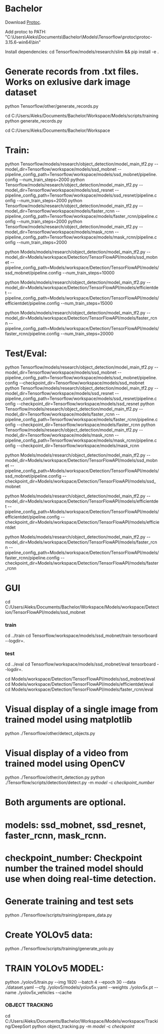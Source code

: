 # Bachelor
 






Download [Protoc](https://github.com/protocolbuffers/protobuf/releases/download/v3.15.6/protoc-3.15.6-win64.zip).

Add protoc to PATH: "C:\Users\Aleks\Documents\Bachelor\Models\Tensorflow\protoc\protoc-3.15.6-win64\bin"

Install dependencies:
cd Tensorflow/models/research/slim && pip install -e .



# Generate records from .txt files. Works on exlusive dark image dataset
python Tensorflow/other/generate_records.py

cd C:/Users/Aleks/Documents/Bachelor/Workspace/Models/scripts/training
python generate_records.py

cd C:/Users/Aleks/Documents/Bachelor/Workspace

# Train:
python Tensorflow/models/research/object_detection/model_main_tf2.py --model_dir=Tensorflow/workspace/models/ssd_mobnet --pipeline_config_path=Tensorflow/workspace/models/ssd_mobnet/pipeline.config --num_train_steps=2000
python Tensorflow/models/research/object_detection/model_main_tf2.py --model_dir=Tensorflow/workspace/models/ssd_resnet --pipeline_config_path=Tensorflow/workspace/models/ssd_resnet/pipeline.config --num_train_steps=2000
python Tensorflow/models/research/object_detection/model_main_tf2.py --model_dir=Tensorflow/workspace/models/faster_rcnn --pipeline_config_path=Tensorflow/workspace/models/faster_rcnn/pipeline.config --num_train_steps=2000
python Tensorflow/models/research/object_detection/model_main_tf2.py --model_dir=Tensorflow/workspace/models/mask_rcnn --pipeline_config_path=Tensorflow/workspace/models/mask_rcnn/pipeline.config --num_train_steps=2000

python Models/models/research/object_detection/model_main_tf2.py --model_dir=Models/workspace/Detection/TensorFlowAPI/models/ssd_mobnet --pipeline_config_path=Models/workspace/Detection/TensorFlowAPI/models/ssd_mobnet/pipeline.config --num_train_steps=10000

python Models/models/research/object_detection/model_main_tf2.py --model_dir=Models/workspace/Detection/TensorFlowAPI/models/efficientdet --pipeline_config_path=Models/workspace/Detection/TensorFlowAPI/models/efficientdet/pipeline.config --num_train_steps=15000

python Models/models/research/object_detection/model_main_tf2.py --model_dir=Models/workspace/Detection/TensorFlowAPI/models/faster_rcnn --pipeline_config_path=Models/workspace/Detection/TensorFlowAPI/models/faster_rcnn/pipeline.config --num_train_steps=20000




# Test/Eval:
python Tensorflow/models/research/object_detection/model_main_tf2.py --model_dir=Tensorflow/workspace/models/ssd_mobnet --pipeline_config_path=Tensorflow/workspace/models/ssd_mobnet/pipeline.config --checkpoint_dir=Tensorflow/workspace/models/ssd_mobnet
python Tensorflow/models/research/object_detection/model_main_tf2.py --model_dir=Tensorflow/workspace/models/ssd_resnet --pipeline_config_path=Tensorflow/workspace/models/ssd_resnet/pipeline.config --checkpoint_dir=Tensorflow/workspace/models/ssd_resnet
python Tensorflow/models/research/object_detection/model_main_tf2.py --model_dir=Tensorflow/workspace/models/faster_rcnn --pipeline_config_path=Tensorflow/workspace/models/faster_rcnn/pipeline.config --checkpoint_dir=Tensorflow/workspace/models/faster_rcnn
python Tensorflow/models/research/object_detection/model_main_tf2.py --model_dir=Tensorflow/workspace/models/mask_rcnn --pipeline_config_path=Tensorflow/workspace/models/mask_rcnn/pipeline.config --checkpoint_dir=Tensorflow/workspace/models/mask_rcnn

python Models/models/research/object_detection/model_main_tf2.py --model_dir=Models/workspace/Detection/TensorFlowAPI/models/ssd_mobnet --pipeline_config_path=Models/workspace/Detection/TensorFlowAPI/models/ssd_mobnet/pipeline.config --checkpoint_dir=Models/workspace/Detection/TensorFlowAPI/models/ssd_mobnet

python Models/models/research/object_detection/model_main_tf2.py --model_dir=Models/workspace/Detection/TensorFlowAPI/models/efficientdet --pipeline_config_path=Models/workspace/Detection/TensorFlowAPI/models/efficientdet/pipeline.config --checkpoint_dir=Models/workspace/Detection/TensorFlowAPI/models/efficientdet

python Models/models/research/object_detection/model_main_tf2.py --model_dir=Models/workspace/Detection/TensorFlowAPI/models/faster_rcnn --pipeline_config_path=Models/workspace/Detection/TensorFlowAPI/models/faster_rcnn/pipeline.config --checkpoint_dir=Models/workspace/Detection/TensorFlowAPI/models/faster_rcnn


# GUI

cd C:/Users/Aleks/Documents/Bachelor/Workspace/Models/workspace/Detection/TensorFlowAPI/models/ssd_mobnet

### train
cd ../train
cd Tensorflow/workspace/models/ssd_mobnet/train
tensorboard --logdir=.

### test
cd ../eval
cd Tensorflow/workspace/models/ssd_mobnet/eval
tensorboard --logdir=.

cd Models/workspace/Detection/TensorFlowAPI/models/ssd_mobnet/eval
cd Models/workspace/Detection/TensorFlowAPI/models/efficientdet/eval
cd Models/workspace/Detection/TensorFlowAPI/models/faster_rcnn/eval

# Visual display of a single image from trained model using matplotlib
python ./Tensorflow/other/detect_objects.py

# Visual display of a video from trained model using OpenCV
python ./Tensorflow/other/rt_detection.py
python ./Tensorflow/scripts/detection/detect.py -m *model* -c *checkpoint_number*  
# Both arguments are optional.
# models: ssd_mobnet, ssd_resnet, faster_rcnn, mask_rcnn.
# checkpoint_number: Checkpoint number the trained model should use when doing real-time detection.


# Generate training and test sets
python ./Tensorflow/scripts/training/prepare_data.py

# Create YOLOv5 data:
python ./Tensorflow/scripts/training/generate_yolo.py


# TRAIN YOLOv5 MODEL:
python ./yolov5/train.py --img 1920 --batch 4 --epoch 30 --data ./dataset.yaml --cfg ./yolov5/models/yolov5x.yaml --weights ./yolov5x.pt --name ./yolov5x_vehicles --cache



### OBJECT TRACKING
cd C:/Users/Aleks/Documents/Bachelor/Workspace/Models/workspace/Tracking/DeepSort
python object_tracking.py -m *model* -c *checkpoint*